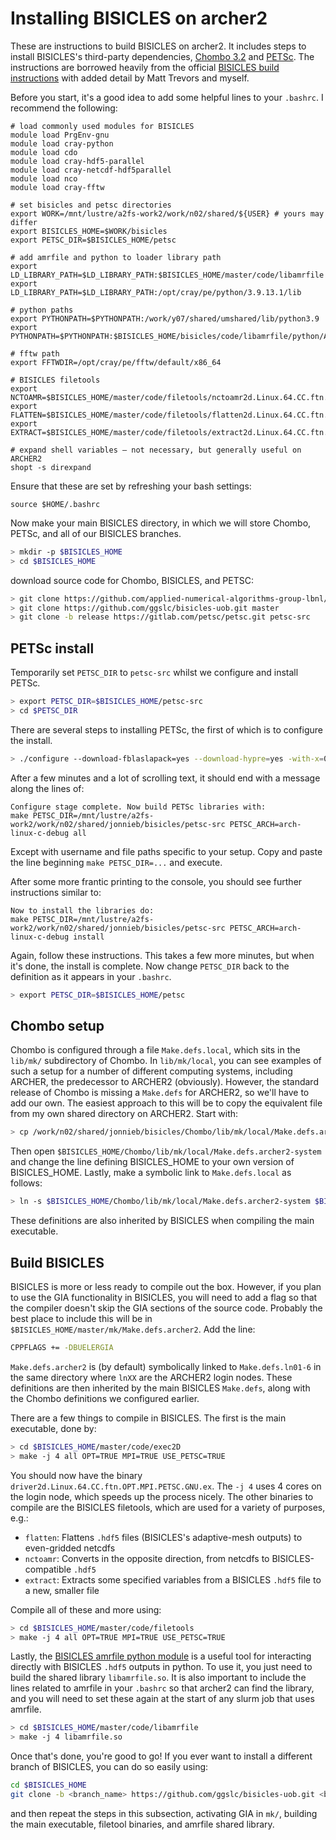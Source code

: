 # Installing BISICLES on archer2

These are instructions to build BISICLES on archer2. It includes steps to install BISICLES's third-party dependencies, [Chombo 3.2](https://commons.lbl.gov/display/chombo/Chombo+-+Software+for+Adaptive+Solutions+of+Partial+Differential+Equations) and [PETSc](https://petsc.org/release/). The instructions are borrowed heavily from the official [BISICLES build instructions](https://davis.lbl.gov/Manuals/BISICLES-DOCS/readme.html) with added detail by Matt Trevors and myself. 

Before you start, it's a good idea to add some helpful lines to your `.bashrc`. I recommend the following:

```shell
# load commonly used modules for BISICLES
module load PrgEnv-gnu
module load cray-python
module load cdo
module load cray-hdf5-parallel
module load cray-netcdf-hdf5parallel
module load nco
module load cray-fftw

# set bisicles and petsc directories
export WORK=/mnt/lustre/a2fs-work2/work/n02/shared/${USER} # yours may differ
export BISICLES_HOME=$WORK/bisicles
export PETSC_DIR=$BISICLES_HOME/petsc

# add amrfile and python to loader library path
export LD_LIBRARY_PATH=$LD_LIBRARY_PATH:$BISICLES_HOME/master/code/libamrfile
export LD_LIBRARY_PATH=$LD_LIBRARY_PATH:/opt/cray/pe/python/3.9.13.1/lib

# python paths
export PYTHONPATH=$PYTHONPATH:/work/y07/shared/umshared/lib/python3.9
export PYTHONPATH=$PYTHONPATH:$BISICLES_HOME/bisicles/code/libamrfile/python/AMRFile

# fftw path
export FFTWDIR=/opt/cray/pe/fftw/default/x86_64

# BISICLES filetools
export NCTOAMR=$BISICLES_HOME/master/code/filetools/nctoamr2d.Linux.64.CC.ftn.OPT.MPI.GNU.ex
export FLATTEN=$BISICLES_HOME/master/code/filetools/flatten2d.Linux.64.CC.ftn.OPT.MPI.GNU.ex
export EXTRACT=$BISICLES_HOME/master/code/filetools/extract2d.Linux.64.CC.ftn.OPT.MPI.GNU.ex

# expand shell variables – not necessary, but generally useful on ARCHER2
shopt -s direxpand
```

Ensure that these are set by refreshing your bash settings:
```shell
source $HOME/.bashrc
```

Now make your main BISICLES directory, in which we will store Chombo, PETSc, and all of our BISICLES branches.

```bash
> mkdir -p $BISICLES_HOME
> cd $BISICLES_HOME
```

download source code for Chombo, BISICLES, and PETSC:

```bash
> git clone https://github.com/applied-numerical-algorithms-group-lbnl/Chombo_3.2.git Chombo
> git clone https://github.com/ggslc/bisicles-uob.git master
> git clone -b release https://gitlab.com/petsc/petsc.git petsc-src
```

## PETSc install

Temporarily set `PETSC_DIR` to `petsc-src` whilst we configure and install PETSc.

```bash
> export PETSC_DIR=$BISICLES_HOME/petsc-src
> cd $PETSC_DIR
```

There are several steps to installing PETSc, the first of which is to configure the install.

```bash
> ./configure --download-fblaslapack=yes --download-hypre=yes -with-x=0 --with-c++support=yes --with-mpi=yes --with-hypre=yes --prefix=$BISICLES_HOME/petsc --with-c2html=0 --with-ssl=0
```

After a few minutes and a lot of scrolling text, it should end with a message along the lines of:

```
Configure stage complete. Now build PETSc libraries with:
make PETSC_DIR=/mnt/lustre/a2fs-work2/work/n02/shared/jonnieb/bisicles/petsc-src PETSC_ARCH=arch-linux-c-debug all
```

Except with username and file paths specific to your setup. Copy and paste the line beginning `make PETSC_DIR=...` and execute.

After some more frantic printing to the console, you should see further instructions similar to:

```
Now to install the libraries do:
make PETSC_DIR=/mnt/lustre/a2fs-work2/work/n02/shared/jonnieb/bisicles/petsc-src PETSC_ARCH=arch-linux-c-debug install
```

Again, follow these instructions. This takes a few more minutes, but when it's done, the install is complete. Now change `PETSC_DIR` back to the definition as it appears in your `.bashrc`.

```bash
> export PETSC_DIR=$BISICLES_HOME/petsc
```

## Chombo setup

Chombo is configured through a file `Make.defs.local`, which sits in the `lib/mk/` subdirectory of Chombo. In `lib/mk/local`, you can see examples of such a setup for a number of different computing systems, including ARCHER, the predecessor to ARCHER2 (obviously). However, the standard release of Chombo is missing a `Make.defs` for ARCHER2, so we'll have to add our own. The easiest approach to this will be to copy the equivalent file from my own shared directory on ARCHER2. Start with:

```bash
> cp /work/n02/shared/jonnieb/bisicles/Chombo/lib/mk/local/Make.defs.archer2-system $BISICLES_HOME/Chombo/lib/mk/local
```

Then open `$BISICLES_HOME/Chombo/lib/mk/local/Make.defs.archer2-system` and change the line defining BISICLES_HOME to your own version of BISICLES_HOME. Lastly, make a symbolic link to `Make.defs.local` as follows:

```bash
> ln -s $BISICLES_HOME/Chombo/lib/mk/local/Make.defs.archer2-system $BISICLES_HOME/Chombo/lib/mk/Make.defs.local
```

These definitions are also inherited by BISICLES when compiling the main executable.

## Build BISICLES

BISICLES is more or less ready to compile out the box. However, if you plan to use the GIA functionality in BISICLES, you will need to add a flag so that the compiler doesn't skip the GIA sections of the source code. Probably the best place to include this will be in `$BISICLES_HOME/master/mk/Make.defs.archer2`. Add the line:

```bash
CPPFLAGS += -DBUELERGIA
```

`Make.defs.archer2` is (by default) symbolically linked to `Make.defs.ln01-6` in the same directory where `lnXX` are the ARCHER2 login nodes. These definitions are then inherited by the main BISICLES `Make.defs`, along with the Chombo definitions we configured earlier.

There are a few things to compile in BISICLES. The first is the main executable, done by:

```bash
> cd $BISICLES_HOME/master/code/exec2D
> make -j 4 all OPT=TRUE MPI=TRUE USE_PETSC=TRUE
```

You should now have the binary `driver2d.Linux.64.CC.ftn.OPT.MPI.PETSC.GNU.ex`. The `-j 4` uses 4 cores on the login node, which speeds up the process nicely. The other binaries to compile are the BISICLES filetools, which are used for a variety of purposes, e.g.:

- `flatten`: Flattens `.hdf5` files (BISICLES's adaptive-mesh outputs) to even-gridded netcdfs
- `nctoamr`: Converts in the opposite direction, from netcdfs to BISICLES-compatible `.hdf5`
- `extract`: Extracts some specified variables from a BISICLES `.hdf5` file to a new, smaller file

Compile all of these and more using:

```bash
> cd $BISICLES_HOME/master/code/filetools
> make -j 4 all OPT=TRUE MPI=TRUE USE_PETSC=TRUE
```

Lastly, the [BISICLES amrfile python module](https://davis.lbl.gov/Manuals/BISICLES-DOCS/libamrfile.html) is a useful tool for interacting directly with BISICLES `.hdf5` outputs in python. To use it, you just need to build the shared library `libamrfile.so`. It is also important to include the lines related to amrfile in your `.bashrc` so that archer2 can find the library, and you will need to set these again at the start of any slurm job that uses amrfile.

```bash
> cd $BISICLES_HOME/master/code/libamrfile
> make -j 4 libamrfile.so
```

Once that's done, you're good to go! If you ever want to install a different branch of BISICLES, you can do so easily using:

```bash
cd $BISICLES_HOME
git clone -b <branch_name> https://github.com/ggslc/bisicles-uob.git <branch_name>
```

and then repeat the steps in this subsection, activating GIA in `mk/`, building the main executable, filetool binaries, and amrfile shared library.
